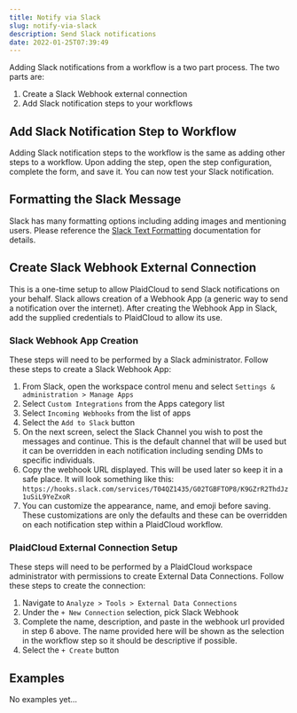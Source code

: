 ```yaml
---
title: Notify via Slack
slug: notify-via-slack
description: Send Slack notifications
date: 2022-01-25T07:39:49
---
```



Adding Slack notifications from a workflow is a two part process. The two parts are:


1. Create a Slack Webhook external connection
2. Add Slack notification steps to your workflows

## Add Slack Notification Step to Workflow


Adding Slack notification steps to the workflow is the same as adding other steps to a workflow. Upon adding the step, open the step configuration, complete the form, and save it. You can now test your Slack notification.



## Formatting the Slack Message


Slack has many formatting options including adding images and mentioning users. Please reference the [Slack Text Formatting](https://api.slack.com/reference/surfaces/formatting) documentation for details.



## Create Slack Webhook External Connection


This is a one-time setup to allow PlaidCloud to send Slack notifications on your behalf. Slack allows creation of a Webhook App (a generic way to send a notification over the internet). After creating the Webhook App in Slack, add the supplied credentials to PlaidCloud to allow its use.



### Slack Webhook App Creation


These steps will need to be performed by a Slack administrator. Follow these steps to create a Slack Webhook App:


1. From Slack, open the workspace control menu and select `Settings & administration > Manage Apps`
2. Select `Custom Integrations` from the Apps category list
3. Select `Incoming Webhooks` from the list of apps
4. Select the `Add to Slack` button
5. On the next screen, select the Slack Channel you wish to post the messages and continue. This is the default channel that will be used but it can be overridden in each notification including sending DMs to specific individuals.
6. Copy the webhook URL displayed. This will be used later so keep it in a safe place. It will look something like this: `https://hooks.slack.com/services/T04QZ1435/G02TGBFTOP8/K9GZrR2ThdJz1uSiL9YeZxoR`
7. You can customize the appearance, name, and emoji before saving. These customizations are only the defaults and these can be overridden on each notification step within a PlaidCloud workflow.

### PlaidCloud External Connection Setup


These steps will need to be performed by a PlaidCloud workspace administrator with permissions to create External Data Connections. Follow these steps to create the connection:


1. Navigate to `Analyze > Tools > External Data Connections`
2. Under the `+ New Connection` selection, pick Slack Webhook
3. Complete the name, description, and paste in the webhook url provided in step 6 above. The name provided here will be shown as the selection in the workflow step so it should be descriptive if possible.
4. Select the `+ Create` button


## Examples

No examples yet...
